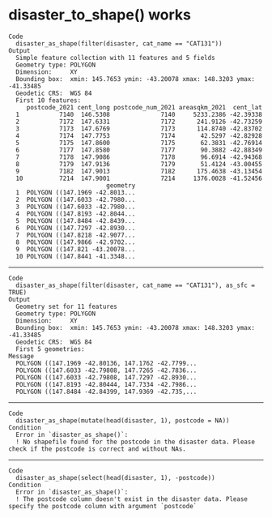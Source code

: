 # disaster_to_shape() works

    Code
      disaster_as_shape(filter(disaster, cat_name == "CAT131"))
    Output
      Simple feature collection with 11 features and 5 fields
      Geometry type: POLYGON
      Dimension:     XY
      Bounding box:  xmin: 145.7653 ymin: -43.20078 xmax: 148.3203 ymax: -41.33485
      Geodetic CRS:  WGS 84
      First 10 features:
         postcode_2021 cent_long postcode_num_2021 areasqkm_2021  cent_lat
      1           7140  146.5308              7140     5233.2386 -42.39338
      2           7172  147.6331              7172      241.9126 -42.73259
      3           7173  147.6769              7173      114.8740 -42.83702
      4           7174  147.7753              7174       42.5297 -42.82928
      5           7175  147.8600              7175       62.3831 -42.76914
      6           7177  147.8580              7177       90.3882 -42.88349
      7           7178  147.9086              7178       96.6914 -42.94368
      8           7179  147.9136              7179       51.4124 -43.00455
      9           7182  147.9013              7182      175.4638 -43.13454
      10          7214  147.9001              7214     1376.0028 -41.52456
                               geometry
      1  POLYGON ((147.1969 -42.8013...
      2  POLYGON ((147.6033 -42.7980...
      3  POLYGON ((147.6033 -42.7980...
      4  POLYGON ((147.8193 -42.8044...
      5  POLYGON ((147.8484 -42.8439...
      6  POLYGON ((147.7297 -42.8930...
      7  POLYGON ((147.8218 -42.9077...
      8  POLYGON ((147.9866 -42.9702...
      9  POLYGON ((147.821 -43.20078...
      10 POLYGON ((147.8441 -41.3348...

---

    Code
      disaster_as_shape(filter(disaster, cat_name == "CAT131"), as_sfc = TRUE)
    Output
      Geometry set for 11 features 
      Geometry type: POLYGON
      Dimension:     XY
      Bounding box:  xmin: 145.7653 ymin: -43.20078 xmax: 148.3203 ymax: -41.33485
      Geodetic CRS:  WGS 84
      First 5 geometries:
    Message
      POLYGON ((147.1969 -42.80136, 147.1762 -42.7799...
      POLYGON ((147.6033 -42.79808, 147.7265 -42.7836...
      POLYGON ((147.6033 -42.79808, 147.7297 -42.8930...
      POLYGON ((147.8193 -42.80444, 147.7334 -42.7986...
      POLYGON ((147.8484 -42.84399, 147.9369 -42.735,...

---

    Code
      disaster_as_shape(mutate(head(disaster, 1), postcode = NA))
    Condition
      Error in `disaster_as_shape()`:
      ! No shapefile found for the postcode in the disaster data. Please check if the postcode is correct and without NAs.

---

    Code
      disaster_as_shape(select(head(disaster, 1), -postcode))
    Condition
      Error in `disaster_as_shape()`:
      ! The postcode column doesn't exist in the disaster data. Please specify the postcode column with argument `postcode`

